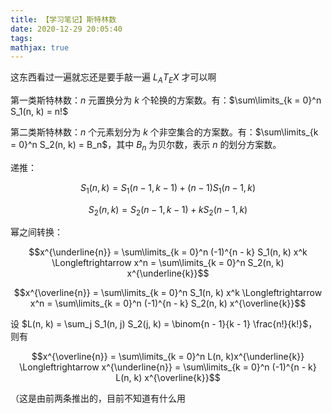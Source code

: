 ```yaml
---
title: 【学习笔记】斯特林数
date: 2020-12-29 20:05:40
tags: 
mathjax: true
---
```


这东西看过一遍就忘还是要手敲一遍 $L_AT_EX$ 才可以啊

第一类斯特林数：$n$ 元置换分为 $k$ 个轮换的方案数。有：$\sum\limits_{k = 0}^n S_1(n, k) = n!$

第二类斯特林数：$n$ 个元素划分为 $k$ 个非空集合的方案数。有：$\sum\limits_{k = 0}^n S_2(n, k) = B_n$，其中 $B_n$ 为贝尔数，表示 $n$ 的划分方案数。

递推：

$$S_1(n, k) = S_1(n - 1, k - 1) + (n - 1) S_1(n - 1, k)$$

$$S_2(n, k) = S_2(n - 1, k - 1) + k S_2(n - 1, k)$$

幂之间转换：

$$x^{\underline{n}} = \sum\limits_{k = 0}^n (-1)^{n - k} S_1(n, k) x^k \Longleftrightarrow x^n = \sum\limits_{k = 0}^n S_2(n, k) x^{\underline{k}}$$

$$x^{\overline{n}} = \sum\limits_{k = 0}^n  S_1(n, k) x^k \Longleftrightarrow x^n = \sum\limits_{k = 0}^n (-1)^{n - k} S_2(n, k) x^{\overline{k}}$$

设 $L(n, k) = \sum_j S_1(n, j) S_2(j, k) = \binom{n - 1}{k - 1} \frac{n!}{k!}$，则有

$$x^{\overline{n}} = \sum\limits_{k = 0}^n L(n, k)x^{\underline{k}} \Longleftrightarrow x^{\underline{n}} = \sum\limits_{k = 0}^n (-1)^{n - k} L(n, k) x^{\overline{k}}$$

（这是由前两条推出的，目前不知道有什么用